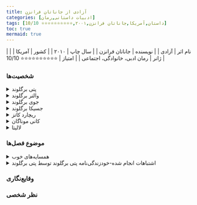 ```yaml
---
title: آزادی از جاناتان فرانزن
categories: [ادبیات داستانی,رمان]
tags: [داستان,آمریکا,جاناتان فرانزن,۲۰۰۱,⭐⭐⭐⭐⭐⭐⭐⭐⭐⭐ 10/10]
toc: true
mermaid: true
---
```


| نام اثر | آزادی |
| نویسنده | جاناتان فرانزن |
| سال چاپ | ۲۰۱۰ |
| کشور | آمریکا  |
| ژانر | رمان ادبی، خانوادگی، اجتماعی  |
| امتیاز | ⭐⭐⭐⭐⭐⭐⭐⭐⭐⭐ 10/10  |

### شخصیت‌ها
<details>
  <summary>پتی برگلوند</summary>
شخصیت اصلی داستان که خودزندگی‌نامه او ساختار اصلی روایت را تشکیل می‌دهد. او ستاره سابق بسکتبال دانشگاهی و مادر خانه‌داری است که با نارضایتی‌های شخصی و دینامیک‌های خانوادگی دست و پنجه نرم می‌کند.
</details>

<details>
  <summary>والتر برگلوند</summary>
همسر پتی که به مسائل محیط زیستی علاقه‌مند است. او اخلاق‌گرا و جاه‌طلب است اما با تعارضات شخصی و حرفه‌ای، به ویژه در زمینه کار و زندگی عاطفی‌اش دست و پنجه نرم می‌کند.
</details>

<details>
  <summary>جوی برگلوند</summary>
پسر پتی و والتر که به ارزش‌های والدینش شورش می‌کند. او درگیر امور تجاری مختلف و رابطه پیچیده‌ای با دختر همسایه می‌شود.
</details>

<details>
  <summary>جسیکا برگلوند</summary>
دختر پتی و والتر که بیشتر با ارزش‌های پدرش همراه است. او نسبتاً در درام‌های شدید خانواده حضور کمرنگ‌تری دارد.
</details>

<details>
  <summary>ریچارد کاتز</summary>
هم‌اتاقی دانشگاه و بهترین دوست والتر، موسیقی‌دانی جذاب. او روابط پیچیده‌ای با هم پتی و هم والتر دارد که مثلثی تنش‌زا بین زندگی همه آنها ایجاد می‌کند.
</details>

<details>
  <summary>کانی موناگان</summary>
دوست دختر و بعداً همسر جوی، که در کنار خانواده برگلوند زندگی می‌کند. او پیشینه‌ای پرتلاطم دارد و به شدت به جوی وفادار است، اغلب به ضرر خودش.
</details>

<details>
  <summary>لالیتا</summary>
دستیار و بعداً عاشق والتر. او به دلیل محیط زیست به والتر اختصاص داده شده و نقش محوری در زندگی و تصمیم‌گیری‌های او دارد.
</details>

### موضوع فصل‌ها
<details>
  <summary>همسایه‌های خوب</summary>
  راجب خانواده مری و والتر برگلوند
  و همسایه‌هایشان

</details>
<details>
  <summary>اشتباهات انجام شده-خودزندگی‌نامه پتی برگلوند توسط پتی برگلوند</summary>
  نوشته شده به پیشنهاد تراپیستش
فصل اول: قابل توافق
</details>

### وقایع‌نگاری


### نظر شخصی

<!-- <b id="f1">1</b> <span class="footnote">ST. JUDE</span>[↩](#a1)
<br><b id="f2">2</b> <span class="footnote">The Failure</span>[↩](#a2)
<br><b id="f3">3</b> <span class="footnote">The more he thought about it, the angrier he got</span>[↩](#a3)
<br><b id="f4">4</b> <span class="footnote">The Generator</span>[↩](#a4)
<br><b id="f5">5</b> <span class="footnote">One Last Christmas</span>[↩](#a5)
<br><b id="f6">6</b> <span class="footnote">The Corrections</span>[↩](#a6) -->
